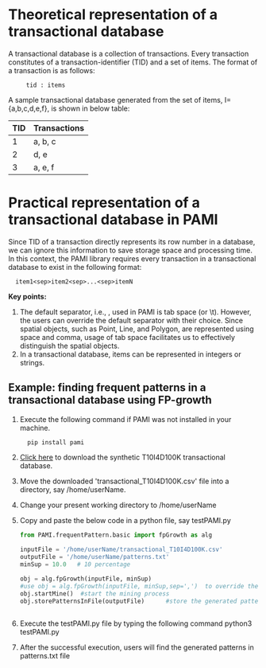 # Theoretical representation of a transactional database

A transactional database is a collection of transactions.  Every transaction constitutes of a transaction-identifier (TID)
and a set of items. The format of a transaction is as follows:
   
         tid : items
   
  A sample transactional database generated from the set of items, I={a,b,c,d,e,f}, is shown in below table:

  TID |  Transactions 
     --- | -----
     1   | a, b, c
     2   | d, e
     3   | a, e, f
   
# Practical representation of a transactional database in PAMI
Since TID of a transaction directly represents its row number in a database, we can ignore this information 
to save storage space and processing time. In this context, the PAMI library requires every transaction in a transactional 
database to exist in the following format:

      item1<sep>item2<sep>...<sep>itemN


**Key points:**
1. The default separator, i.e., <sep>, used in PAMI is tab space (or \t). However, the users can override the default 
   separator with their choice. Since spatial objects, such as Point, Line, and Polygon, are represented using space 
   and comma, usage of tab space facilitates us to effectively distinguish the spatial objects.
1. In a transactional database, items can be represented in integers or strings.

## Example: finding frequent patterns in a transactional database using FP-growth
1. Execute the following command if PAMI was not installed in your machine.
   
         pip install pami
   
1. [Click here](https://www.u-aizu.ac.jp/~udayrage/datasets/transactionalDatabases/transactional_T10I4D100K.csv) to download the synthetic T10I4D100K transactional database.
1. Move the downloaded 'transactional_T10I4D100K.csv' file  into a directory, say /home/userName.
1. Change your present working directory to /home/userName
1. Copy and paste the below code in a python file, say testPAMI.py
   
   ```Python
   from PAMI.frequentPattern.basic import fpGrowth as alg
  
   inputFile = '/home/userName/transactional_T10I4D100K.csv' 
   outputFile = '/home/userName/patterns.txt'
   minSup = 10.0   # 10 percentage
   
   obj = alg.fpGrowth(inputFile, minSup) 
   #use obj = alg.fpGrowth(inputFile, minSup,sep=',')  to override the default tab space separator with comma
   obj.startMine()  #start the mining process
   obj.storePatternsInFile(outputFile)      #store the generated patterns in a file
      

   ```
1. Execute the testPAMI.py file by typing the following command
      python3 testPAMI.py
1. After the successful execution, users will find the generated patterns in patterns.txt file

 

